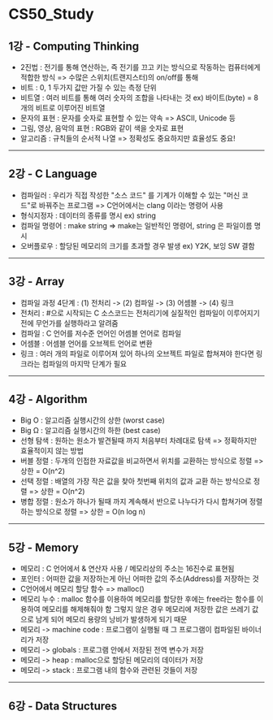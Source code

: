 # CS50_Study

## 1강 - Computing Thinking

* 2진법 : 전기를 통해 연산하는, 즉 전기를 끄고 키는 방식으로 작동하는 컴퓨터에게 적합한 방식 => 수많은 스위치(트랜지스터)의 on/off를 통해
* 비트 : 0, 1 두가지 값만 가질 수 있는 측정 단위
* 비트열 : 여러 비트를 통해 여러 숫자의 조합을 나타내는 것 ex) 바이트(byte) = 8개의 비트로 이루어진 비트열
* 문자의 표현 : 문자를 숫자로 표현할 수 있는 약속 => ASCII, Unicode 등
* 그림, 영상, 음악의 표현 : RGB와 같이 색을 숫자로 표현
* 알고리즘 : 규칙들의 순서적 나열 => 정확성도 중요하지만 효율성도 중요!
___

## 2강 - C Language
* 컴파일러 : 우리가 직접 작성한 "소스 코드" 를 기계가 이해할 수 있는 "머신 코드"로 바꿔주는 프로그램 => C언어에서는 clang 이라는 명령어 사용
* 형식지정자 : 데이터의 종류를 명시 ex) string
* 컴파일 명령어 : make string => make는 일반적인 명령어, string 은 파일이름 명시
* 오버플로우 : 할당된 메모리의 크기를 초과할 경우 발생 ex) Y2K, 보잉 SW 결함
___

## 3강 - Array
* 컴파일 과정 4단계 : (1) 전처리 -> (2) 컴파일 -> (3) 어셈블 -> (4) 링크
* 전처리 : #으로 시작되는 C 소스코드는 전처리기에 실질적인 컴파일이 이루어지기 전에 무언가를 실행하라고 알려줌
* 컴파일 : C 언어를 저수준 언어인 어셈블 언어로 컴파일
* 어셈블 : 어셈블 언어를 오브젝트 언어로 변환
* 링크 : 여러 개의 파일로 이루어져 있어 하나의 오브젝트 파일로 합쳐져야 한다면 링크라는 컴파일의 마지막 단계가 필요
___

## 4강 - Algorithm
* Big O : 알고리즘 실행시간의 상한 (worst case)
* Big Ω : 알고리즘 실행시간의 하한 (best case)
* 선형 탐색 : 원하는 원소가 발견될때 까지 처음부터 차례대로 탐색 => 정확하지만 효율적이지 않는 방법
* 버블 정렬 : 두개의 인접한 자료값을 비교하면서 위치를 교환하는 방식으로 정렬 => 상한 = O(n^2)
* 선택 정렬 : 배열의 가장 작은 값을 찾아 첫번째 위치의 값과 교환 하는 방식으로 정렬 => 상한 = O(n^2)
* 병합 정렬 : 원소가 하나가 될때 까지 계속해서 반으로 나누다가 다시 합쳐가며 정렬하는 방식으로 정렬 => 상한 = O(n log n) 
___

## 5강 - Memory
* 메모리 : C 언어에서 & 연산자 사용 / 메모리상의 주소는 16진수로 표현됨
* 포인터 : 어떠한 값을 저장하는게 아닌 어떠한 값의 주소(Address)를 저장하는 것
* C언어에서 메모리 할당 함수 => malloc()
* 메모리 누수 : malloc 함수를 이용하여 메모리를 할당한 후에는 free라는 함수를 이용하여 메모리를 해제해줘야 함
             그렇지 않은 경우 메모리에 저장한 값은 쓰레기 값으로 남게 되어 메모리 용량의 낭비가 발생하게 되기 때문
* 메모리 -> machine code : 프로그램이 실행될 때 그 프로그램이 컴파일된 바이너리가 저장
* 메모리 -> globals : 프로그램 안에서 저장된 전역 변수가 저장
* 메모리 -> heap : malloc으로 할당된 메모리의 데이터가 저장
* 메모리 -> stack : 프로그램 내의 함수와 관련된 것들이 저장
___

## 6강 - Data Structures


